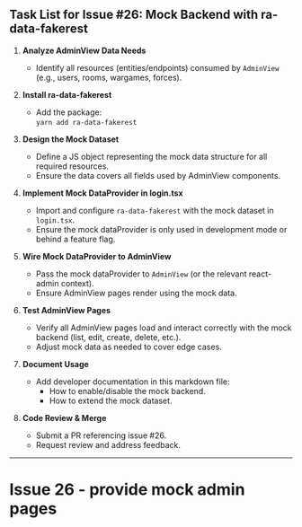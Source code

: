 ## Task List for Issue #26: Mock Backend with ra-data-fakerest

1. **Analyze AdminView Data Needs**
   - Identify all resources (entities/endpoints) consumed by `AdminView` (e.g., users, rooms, wargames, forces).

2. **Install ra-data-fakerest**
   - Add the package:  
     `yarn add ra-data-fakerest`

3. **Design the Mock Dataset**
   - Define a JS object representing the mock data structure for all required resources.
   - Ensure the data covers all fields used by AdminView components.

4. **Implement Mock DataProvider in login.tsx**
   - Import and configure `ra-data-fakerest` with the mock dataset in `login.tsx`.
   - Ensure the mock dataProvider is only used in development mode or behind a feature flag.

5. **Wire Mock DataProvider to AdminView**
   - Pass the mock dataProvider to `AdminView` (or the relevant react-admin context).
   - Ensure AdminView pages render using the mock data.

6. **Test AdminView Pages**
   - Verify all AdminView pages load and interact correctly with the mock backend (list, edit, create, delete, etc.).
   - Adjust mock data as needed to cover edge cases.

7. **Document Usage**
   - Add developer documentation in this markdown file:
     - How to enable/disable the mock backend.
     - How to extend the mock dataset.

8. **Code Review & Merge**
   - Submit a PR referencing issue #26.
   - Request review and address feedback.

---

# Issue 26 - provide mock admin pages